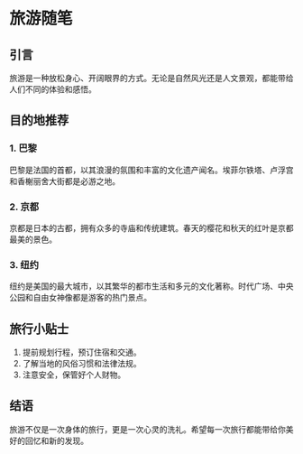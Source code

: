 # 旅游随笔

## 引言
旅游是一种放松身心、开阔眼界的方式。无论是自然风光还是人文景观，都能带给人们不同的体验和感悟。

## 目的地推荐
### 1. 巴黎
巴黎是法国的首都，以其浪漫的氛围和丰富的文化遗产闻名。埃菲尔铁塔、卢浮宫和香榭丽舍大街都是必游之地。

### 2. 京都
京都是日本的古都，拥有众多的寺庙和传统建筑。春天的樱花和秋天的红叶是京都最美的景色。

### 3. 纽约
纽约是美国的最大城市，以其繁华的都市生活和多元的文化著称。时代广场、中央公园和自由女神像都是游客的热门景点。

## 旅行小贴士
1. 提前规划行程，预订住宿和交通。
2. 了解当地的风俗习惯和法律法规。
3. 注意安全，保管好个人财物。

## 结语
旅游不仅是一次身体的旅行，更是一次心灵的洗礼。希望每一次旅行都能带给你美好的回忆和新的发现。
